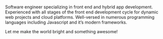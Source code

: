 Software engineer specializing in front end and hybrid app development. 
Experienced with all stages of the front end development cycle for dynamic web projects and cloud platforms. 
Well-versed in numerous programming languages including Javascript and it’s modern frameworks.

Let me make the world bright and something awesome!

<!---
denisIL/denisIL is a ✨ special ✨ repository because its `README.md` (this file) appears on your GitHub profile.
You can click the Preview link to take a look at your changes.
--->
